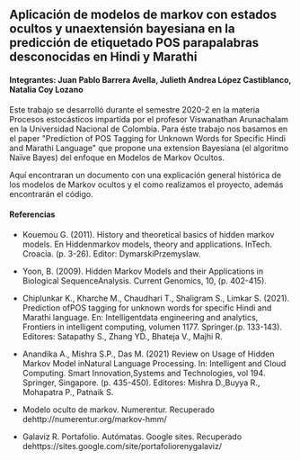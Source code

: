 ## Aplicación de modelos de markov con estados ocultos y unaextensión bayesiana en la predicción de etiquetado POS parapalabras desconocidas en Hindi y Marathi

#### Integrantes: Juan Pablo Barrera Avella, Julieth Andrea López Castiblanco, Natalia Coy Lozano

Este trabajo se desarrolló durante el semestre 2020-2 en la materia Procesos estocásticos impartida por el profesor Viswanathan Arunachalam en la Universidad Nacional de Colombia. Para éste trabajo nos basamos en el paper "Prediction of POS Tagging for Unknown Words for Specific Hindi and Marathi Language" que propone una extension Bayesiana (el algoritmo Naïve Bayes) del enfoque en Modelos de Markov Ocultos.

Aquí encontraran un documento con una explicación general histórica de los modelos de Markov ocultos y el como realizamos el proyecto, además encontrarán el código.

#### Referencias

- Kouemou G. (2011). History and theoretical basics of hidden markov models. En Hiddenmarkov models, theory and applications. InTech. Croacia. (p. 3-26). Editor: DymarskiPrzemyslaw.

- Yoon, B. (2009). Hidden Markov Models and their Applications in Biological SequenceAnalysis. Current Genomics, 10, (p. 402-415).

- Chiplunkar K., Kharche M., Chaudhari T., Shaligram S., Limkar S. (2021). Prediction ofPOS tagging for unknown words for specific Hindi and Marathi language. En: Intelligentdata engineering and analytics, Frontiers in intelligent computing, volumen 1177. Springer.(p. 133-143). Editores: Satapathy S., Zhang YD., Bhateja V., Majhi R.

- Anandika A., Mishra S.P., Das M. (2021) Review on Usage of Hidden Markov Model inNatural Language Processing. In: Intelligent and Cloud Computing. Smart Innovation,Systems and Technologies, vol 194. Springer, Singapore. (p. 435-450). Editores: Mishra D.,Buyya R., Mohapatra P., Patnaik S.

- Modelo oculto de markov. Numerentur. Recuperado dehttp://numerentur.org/markov-hmm/

- Galaviz R. Portafolio. Autómatas. Google sites. Recuperado dehttps://sites.google.com/site/portafoliorenygalaviz/
